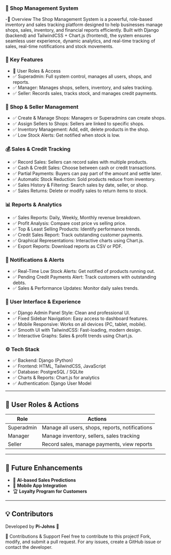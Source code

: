 
### 🏪 Shop Management System
-📌 Overview
The Shop Management System is a powerful, role-based inventory and sales tracking platform designed to help businesses manage shops, sales, inventory, and financial reports efficiently. Built with Django (backend) and TailwindCSS + Chart.js (frontend), the system ensures seamless user experience, dynamic analytics, and real-time tracking of sales, real-time notifications and stock movements.

### 🚀 Key Features
- 🔹 User Roles & Access
- ✅ Superadmin: Full system control, manages all users, shops, and reports.
- ✅ Manager: Manages shops, sellers, inventory, and sales tracking.
- ✅ Seller: Records sales, tracks stock, and manages credit payments.

### 🛒 Shop & Seller Management
- ✅ Create & Manage Shops: Managers or Superadmins can create shops.
- ✅ Assign Sellers to Shops: Sellers are linked to specific shops.
- ✅ Inventory Management: Add, edit, delete products in the shop.
- ✅ Low Stock Alerts: Get notified when stock is low.

### 💰 Sales & Credit Tracking
- ✅ Record Sales: Sellers can record sales with multiple products.
- ✅ Cash & Credit Sales: Choose between cash or credit transactions.
- ✅ Partial Payments: Buyers can pay part of the amount and settle later.
- ✅ Automatic Stock Reduction: Sold products reduce from inventory.
- ✅ Sales History & Filtering: Search sales by date, seller, or shop.
- ✅ Sales Returns: Delete or modify sales to return items to stock.

### 📊 Reports & Analytics
- ✅ Sales Reports: Daily, Weekly, Monthly revenue breakdown.
- ✅ Profit Analysis: Compare cost price vs selling price.
- ✅ Top & Least Selling Products: Identify performance trends.
- ✅ Credit Sales Report: Track outstanding customer payments.
- ✅ Graphical Representations: Interactive charts using Chart.js.
- ✅ Export Reports: Download reports as CSV or PDF.

### 🔔 Notifications & Alerts
- ✅ Real-Time Low Stock Alerts: Get notified of products running out.
- ✅ Pending Credit Payments Alert: Track customers with outstanding debts.
- ✅ Sales & Performance Updates: Monitor daily sales trends.

### 🎨 User Interface & Experience
- ✅ Django Admin Panel Style: Clean and professional UI.
- ✅ Fixed Sidebar Navigation: Easy access to dashboard features.
- ✅ Mobile Responsive: Works on all devices (PC, tablet, mobile).
- ✅ Smooth UI with TailwindCSS: Fast-loading, modern design.
- ✅ Interactive Graphs: Sales & profit trends using Chart.js.

### ⚙️ Tech Stack
- ✅ Backend: Django (Python)
- ✅ Frontend: HTML, TailwindCSS, JavaScript
- ✅ Database: PostgreSQL / SQLite
- ✅ Charts & Reports: Chart.js for analytics
- ✅ Authentication: Django User Model



---


## 🎯 **User Roles & Actions**

| Role         | Actions |
|-------------|--------------------------------|
| Superadmin  | Manage all users, shops, reports, notifications |
| Manager     | Manage inventory, sellers, sales tracking |
| Seller      | Record sales, manage payments, view reports |

---

## 📌 **Future Enhancements**
- 🔄 **AI-based Sales Predictions**
- 📱 **Mobile App Integration**
- 🏆 **Loyalty Program for Customers**

---

## 💡 **Contributors**
Developed by **Pi-Johns** 🚀  

🤝 Contributions & Support
Feel free to contribute to this project! Fork, modify, and submit a pull request.
For any issues, create a GitHub issue or contact the developer.


